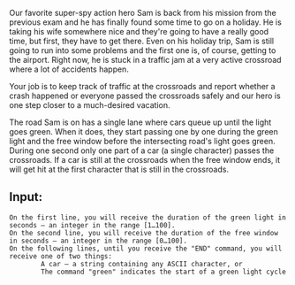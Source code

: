 Our favorite super-spy action hero Sam is back from his mission from the previous exam and he has finally found some time to go on a holiday. 
He is taking his wife somewhere nice and they're going to have a really good time, but first, they have to get there. Even on his holiday trip, Sam is still going to run into some problems and the first one is, of course, getting to the airport. Right now, he is stuck in a traffic jam at a very active crossroad where a lot of accidents happen.

Your job is to keep track of traffic at the crossroads and report whether a crash happened or everyone passed the crossroads safely and our hero is one step closer to a much-desired vacation.

The road Sam is on has a single lane where cars queue up until the light goes green. When it does, they start passing one by one during the green light and the free window before the intersecting road's light goes green. During one second only one part of a car (a single character) passes the crossroads. If a car is still at the crossroads when the free window ends, it will get hit at the first character that is still in the crossroads.

## Input:

	On the first line, you will receive the duration of the green light in seconds – an integer in the range [1…100].
	On the second line, you will receive the duration of the free window in seconds – an integer in the range [0…100].
	On the following lines, until you receive the "END" command, you will receive one of two things:
         	A car – a string containing any ASCII character, or
        	The command "green" indicates the start of a green light cycle
